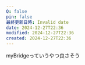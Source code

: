 ```yaml
---
Q: false
pin: false
最終更新日時: Invalid date
date: 2024-12-27T22:36
modified: 2024-12-27T22:36
created: 2024-12-27T22:36
---
```

  

myBridgeっていうやつ良さそう